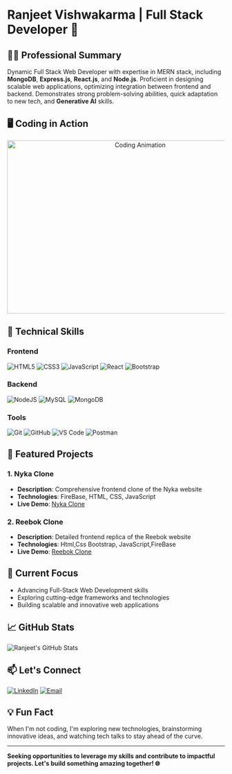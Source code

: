 # Ranjeet Vishwakarma | Full Stack Developer 🚀

## 👨‍💻 Professional Summary
Dynamic Full Stack Web Developer with expertise in MERN stack, including **MongoDB**, **Express.js**, **React.js**, and **Node.js**. Proficient in designing scalable web applications, optimizing integration between frontend and backend. Demonstrates strong problem-solving abilities, quick adaptation to new tech, and **Generative AI** skills.

## 🖥️ Coding in Action
<div align="center">
  <img src="https://media.giphy.com/media/qgQUggAC3Pfv687qPC/giphy.gif" alt="Coding Animation" width="600" height="400"/>
</div>


## 🔧 Technical Skills
### Frontend
![HTML5](https://img.shields.io/badge/HTML5-E34F26?style=for-the-badge&logo=html5&logoColor=white)
![CSS3](https://img.shields.io/badge/CSS3-1572B6?style=for-the-badge&logo=css3&logoColor=white)
![JavaScript](https://img.shields.io/badge/JavaScript-F7DF1E?style=for-the-badge&logo=javascript&logoColor=black)
![React](https://img.shields.io/badge/React-61DAFB?style=for-the-badge&logo=react&logoColor=black)
![Bootstrap](https://img.shields.io/badge/Bootstrap-563D7C?style=for-the-badge&logo=bootstrap&logoColor=white)

### Backend
![NodeJS](https://img.shields.io/badge/Node.js-339933?style=for-the-badge&logo=nodedotjs&logoColor=white)
![MySQL](https://img.shields.io/badge/MySQL-4479A1?style=for-the-badge&logo=mysql&logoColor=white)
![MongoDB](https://img.shields.io/badge/MongoDB-47A248?style=for-the-badge&logo=mongodb&logoColor=white)

### Tools
![Git](https://img.shields.io/badge/Git-F05032?style=for-the-badge&logo=git&logoColor=white)
![GitHub](https://img.shields.io/badge/GitHub-181717?style=for-the-badge&logo=github&logoColor=white)
![VS Code](https://img.shields.io/badge/Visual_Studio_Code-0078D4?style=for-the-badge&logo=visual%20studio%20code&logoColor=white)
![Postman](https://img.shields.io/badge/Postman-FF6C37?style=for-the-badge&logo=postman&logoColor=white)

## 🌟 Featured Projects

### 1. Nyka Clone
- **Description**: Comprehensive frontend clone of the Nyka website
- **Technologies**: FireBase, HTML, CSS, JavaScript
- **Live Demo**: [Nyka Clone](https://cyberspacecrusders011.netlify.app/)

### 2. Reebok Clone
- **Description**: Detailed frontend replica of the Reebok website
- **Technologies**: Html,Css Bootstrap, JavaScript,FireBase
- **Live Demo**: [Reebok Clone](https://reebokclones.netlify.app/)

## 🚀 Current Focus
- Advancing Full-Stack Web Development skills
- Exploring cutting-edge frameworks and technologies
- Building scalable and innovative web applications

## 📈 GitHub Stats
![Ranjeet's GitHub Stats](https://github-readme-stats.vercel.app/api?username=YourGitHubUsername&show_icons=true&theme=radical)

## 📫 Let's Connect
[![LinkedIn](https://img.shields.io/badge/LinkedIn-0077B5?style=for-the-badge&logo=linkedin&logoColor=white)]((https://www.linkedin.com/in/ranjeet-vishwakarma-17v/))
[![Email](https://img.shields.io/badge/Email-D14836?style=for-the-badge&logo=gmail&logoColor=white)](mailto:ranvishwakarma122@gmail.com)

## 💡 Fun Fact
When I'm not coding, I'm exploring new technologies, brainstorming innovative ideas, and watching tech talks to stay ahead of the curve.

---
**Seeking opportunities to leverage my skills and contribute to impactful projects. Let's build something amazing together! 🌐**
